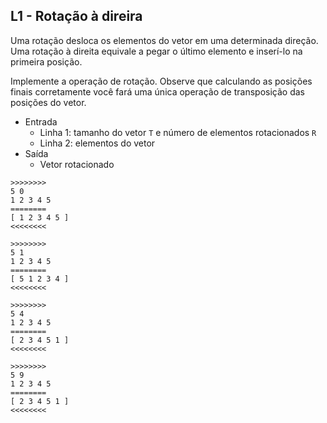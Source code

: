## L1 - Rotação à direira

Uma rotação desloca os elementos do vetor em uma determinada direção. Uma rotação à direita equivale a pegar o último elemento e inserí-lo na primeira posição.

Implemente a operação de rotação. Observe que calculando as posições finais corretamente você fará uma única operação de transposição das posições do vetor.

- Entrada
    - Linha 1: tamanho do vetor `T` e número de elementos rotacionados `R`
    - Linha 2: elementos do vetor
- Saída
    - Vetor rotacionado

```
>>>>>>>>
5 0
1 2 3 4 5
========
[ 1 2 3 4 5 ]
<<<<<<<<

>>>>>>>>
5 1
1 2 3 4 5
========
[ 5 1 2 3 4 ]
<<<<<<<<

>>>>>>>>
5 4
1 2 3 4 5
========
[ 2 3 4 5 1 ]
<<<<<<<<

>>>>>>>>
5 9
1 2 3 4 5
========
[ 2 3 4 5 1 ]
<<<<<<<<




```